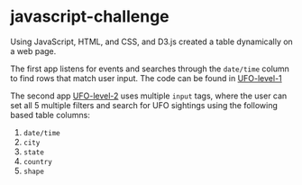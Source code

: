 # javascript-challenge

Using JavaScript, HTML, and CSS, and D3.js created a table dynamically on a web page.

The first app listens for events and searches through the `date/time` column to find rows that match user input. The code can be found in [UFO-level-1]("./UFO-level-1")

The second app [UFO-level-2]("./UFO-level-2") uses multiple `input` tags, where the user can set all 5 multiple filters and search for UFO sightings using the following based table columns:
  1. `date/time`
  2. `city`
  3. `state`
  4. `country`
  5. `shape`